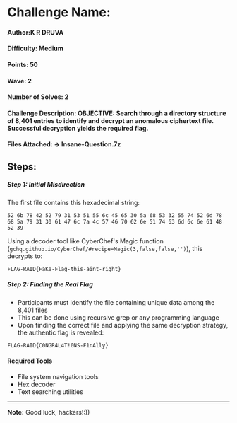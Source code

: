 # Challenge Name: 
#### Author:K R DRUVA

#### Difficulty: Medium

#### Points: 50

#### Wave: 2
#### Number of Solves: 2


#### Challenge Description: OBJECTIVE: Search through a directory structure of 8,401 entries to identify and decrypt an anomalous ciphertext file. Successful decryption yields the required flag.


#### Files Attached: -> Insane-Question.7z



## Steps:
##### Step 1: Initial Misdirection
The first file contains this hexadecimal string:
```
52 6b 78 42 52 79 31 53 51 55 6c 45 65 30 5a 68 53 32 55 74 52 6d 78 68 5a 79 31 30 61 47 6c 7a 4c 57 46 70 62 6e 51 74 63 6d 6c 6e 61 48 52 39
```

Using a decoder tool like CyberChef's Magic function (`gchq.github.io/CyberChef/#recipe=Magic(3,false,false,'')`), this decrypts to:
```
FLAG-RAID{FaKe-Flag-this-aint-right}
```

##### Step 2: Finding the Real Flag
- Participants must identify the file containing unique data among the 8,401 files
- This can be done using recursive grep or any programming language
- Upon finding the correct file and applying the same decryption strategy, the authentic flag is revealed:
```
FLAG-RAID{C0NGR4L4T!0NS-F1nAlly}
```

#### Required Tools
- File system navigation tools
- Hex decoder
- Text searching utilities

---
**Note:** Good luck, hackers!:))
